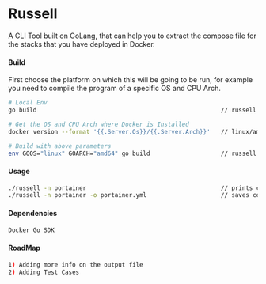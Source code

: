 # Russell

A CLI Tool built on GoLang, that can help you to extract the compose file for the stacks that you have deployed in Docker.


#### Build

First choose the platform on which this will be going to be run, for example you need to compile the program of a specific OS and CPU Arch.
```bash
# Local Env
go build                                                    // russell bin

# Get the OS and CPU Arch where Docker is Installed
docker version --format '{{.Server.Os}}/{{.Server.Arch}}'   // linux/amd64

# Build with above parameters
env GOOS="linux" GOARCH="amd64" go build                    // russell bin
```

#### Usage
```bash
./russell -n portainer                                      // prints compose file in terminal(stdout)
./russell -n portainer -o portainer.yml                     // saves compose file to portainer.yml file in the same directory
```

#### Dependencies
```bash
Docker Go SDK
```

#### RoadMap
```bash
1) Adding more info on the output file
2) Adding Test Cases
```